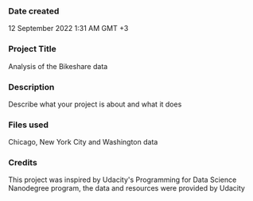 

### Date created
12 September 2022 1:31 AM GMT +3

### Project Title
Analysis of the Bikeshare data

### Description
Describe what your project is about and what it does

### Files used
Chicago, New York City and Washington data

### Credits
This project was inspired by Udacity's Programming for Data Science Nanodegree program, the data and resources were provided by Udacity

